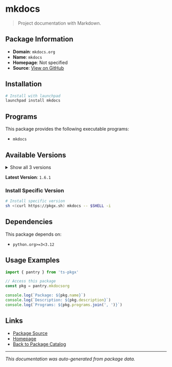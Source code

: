 # mkdocs

> Project documentation with Markdown.

## Package Information

- **Domain**: `mkdocs.org`
- **Name**: `mkdocs`
- **Homepage**: Not specified
- **Source**: [View on GitHub](https://github.com/pkgxdev/pantry/tree/main/projects/mkdocs.org/package.yml)

## Installation

```bash
# Install with launchpad
launchpad install mkdocs
```

## Programs

This package provides the following executable programs:

- `mkdocs`

## Available Versions

<details>
<summary>Show all 3 versions</summary>

- `1.6.1`, `1.6.0`, `1.5.3`

</details>

**Latest Version**: `1.6.1`

### Install Specific Version

```bash
# Install specific version
sh <(curl https://pkgx.sh) mkdocs -- $SHELL -i
```

## Dependencies

This package depends on:

- `python.org>=3<3.12`

## Usage Examples

```typescript
import { pantry } from 'ts-pkgx'

// Access this package
const pkg = pantry.mkdocsorg

console.log(`Package: ${pkg.name}`)
console.log(`Description: ${pkg.description}`)
console.log(`Programs: ${pkg.programs.join(', ')}`)
```

## Links

- [Package Source](https://github.com/pkgxdev/pantry/tree/main/projects/mkdocs.org/package.yml)
- [Homepage](#)
- [Back to Package Catalog](../package-catalog.md)

---

*This documentation was auto-generated from package data.*

